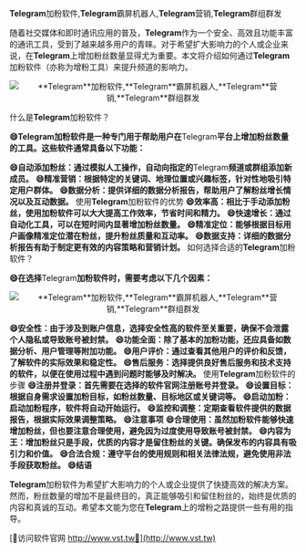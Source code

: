 **Telegram**加粉软件,**Telegram**霸屏机器人,**Telegram**营销,**Telegram**群组群发

随着社交媒体和即时通讯应用的普及，**Telegram**作为一个安全、高效且功能丰富的通讯工具，受到了越来越多用户的青睐。对于希望扩大影响力的个人或企业来说，在**Telegram**上增加粉丝数量显得尤为重要。本文将介绍如何通过**Telegram**加粉软件（亦称为增粉工具）来提升频道的影响力。

 <center><img src="https://vst.tw/MP4/tuiguang/png/0.png" alt="**Telegram**加粉软件,**Telegram**霸屏机器人,**Telegram**营销,**Telegram**群组群发"></center>

什么是**Telegram**加粉软件？

**😄**Telegram**加粉软件是一种专门用于帮助用户在**Telegram**平台上增加粉丝数量的工具。这些软件通常具备以下功能：**

**😄自动添加粉丝：通过模拟人工操作，自动向指定的**Telegram**频道或群组添加新成员。**
**😄精准营销：根据特定的关键词、地理位置或兴趣标签，针对性地吸引特定用户群体。**
**😄数据分析：提供详细的数据分析报告，帮助用户了解粉丝增长情况以及互动数据。**
使用**Telegram**加粉软件的优势
**😄效率高：相比于手动添加粉丝，使用加粉软件可以大大提高工作效率，节省时间和精力。**
**😄快速增长：通过自动化工具，可以在短时间内显著增加粉丝数量。**
**😄精准定位：能够根据目标用户画像精准定位潜在粉丝，提升粉丝质量和互动率。**
**😄数据支持：详细的数据分析报告有助于制定更有效的内容策略和营销计划。**
如何选择合适的**Telegram**加粉软件？

**😄在选择**Telegram**加粉软件时，需要考虑以下几个因素：**

 <center><img src="https://vst.tw/MP4/tuiguang/png/3.png" alt="**Telegram**加粉软件,**Telegram**霸屏机器人,**Telegram**营销,**Telegram**群组群发"></center>

**😄安全性：由于涉及到账户信息，选择安全性高的软件至关重要，确保不会泄露个人隐私或导致账号被封禁。**
**😄功能全面：除了基本的加粉功能，还应具备如数据分析、用户管理等附加功能。**
**😄用户评价：通过查看其他用户的评价和反馈，了解软件的实际效果和稳定性。**
**😄售后服务：选择提供良好售后服务和技术支持的软件，以便在使用过程中遇到问题时能够及时解决。**
使用**Telegram**加粉软件的步骤
**😄注册并登录：首先需要在选择的软件官网注册账号并登录。**
**😄设置目标：根据自身需求设置加粉目标，如粉丝数量、目标地区或关键词等。**
**😄启动加粉：启动加粉程序，软件将自动开始运行。**
**😄监控和调整：定期查看软件提供的数据报告，根据实际效果调整策略。**
**😄注意事项**
**😄合理使用：虽然加粉软件能够快速增加粉丝，但也要注意合理使用，避免因为过度使用导致账号被封禁。**
**😄内容为王：增加粉丝只是手段，优质的内容才是留住粉丝的关键。确保发布的内容具有吸引力和价值。**
**😄合法合规：遵守平台的使用规则和相关法律法规，避免使用非法手段获取粉丝。**
**😄结语**

**Telegram**加粉软件为希望扩大影响力的个人或企业提供了快捷高效的解决方案。然而，粉丝数量的增加不是最终目的，真正能够吸引和留住粉丝的，始终是优质的内容和真诚的互动。希望本文能为您在**Telegram**上的增粉之路提供一些有用的指导。


[👻访问软件官网 http://www.vst.tw👻](http://www.vst.tw)
